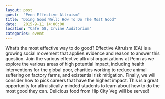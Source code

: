 ```yaml
---
layout: post
guest:  "Penn Effective Altruism"
title: "Doing Good Well: How To Do The Most Good"
date:   2015-9-11 14:00:00
location: "Cafe 58, Irvine Auditorium"
categories: event
---
```

What’s the most effective way to do good? 
Effective Altruism (EA) is a growing social movement that applies evidence and reason to answer this question. 
Join the various effective altruist organizations at Penn as we explore the various areas of high potential impact, including health interventions for the global poor, charities working to reduce animal suffering on factory farms, and existential risk mitigation. 
Finally, we will consider how to pick careers that have the highest impact. 
This is a great opportunity for altruistically-minded students to learn about how to do the most good they can. 
Delicious food from Hip City Veg will be served!
